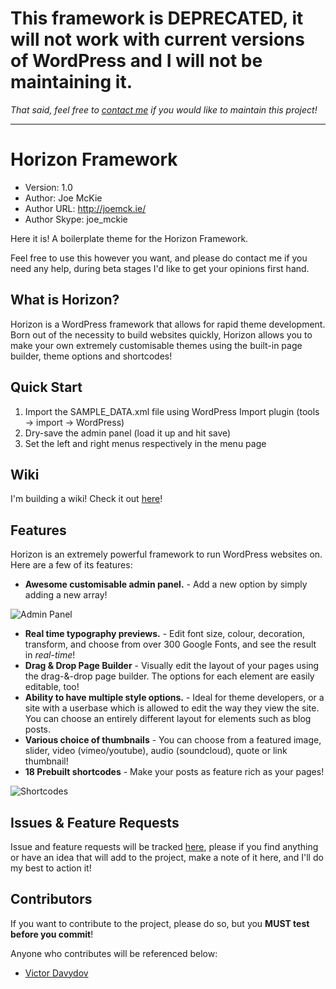 # This framework is DEPRECATED, it will not work with current versions of WordPress and I will not be maintaining it.

*That said, feel free to [contact me](mailto:joe@joemck.ie) if you would like to maintain this project!*

---

Horizon Framework
=================

* Version: 1.0
* Author: Joe McKie
* Author URL: http://joemck.ie/
* Author Skype: joe_mckie


Here it is! A boilerplate theme for the Horizon Framework. 

Feel free to use this however you want, and please do contact me if you need any help, during beta stages I'd like to get your opinions first hand.

**What is Horizon?**
--------------------

Horizon is a WordPress framework that allows for rapid theme development. Born out of the necessity to build websites quickly, Horizon allows you to make your own extremely customisable themes using the built-in page builder, theme options and shortcodes!

**Quick Start**
---------------

1. Import the SAMPLE_DATA.xml file using WordPress Import plugin (tools -> import -> WordPress)
2. Dry-save the admin panel (load it up and hit save)
3. Set the left and right menus respectively in the menu page

**Wiki**
--------

I'm building a wiki! Check it out [here](https://github.com/joemckie/horizon-framework/wiki)!

**Features**
------------

Horizon is an extremely powerful framework to run WordPress websites on. Here are a few of its features:

* **Awesome customisable admin panel.** - Add a new option by simply adding a new array!
 
![Admin Panel](http://joemck.ie/wp-content/uploads/2013/07/admin_panel.png)

* **Real time typography previews.** - Edit font size, colour, decoration, transform, and choose from over 300 Google Fonts, and see the result in *real-time*!
* **Drag & Drop Page Builder** - Visually edit the layout of your pages using the drag-&-drop page builder. The options for each element are easily editable, too!
* **Ability to have multiple style options.** - Ideal for theme developers, or a site with a userbase which is allowed to edit the way they view the site. You can choose an entirely different layout for elements such as blog posts.
* **Various choice of thumbnails** - You can choose from a featured image, slider, video (vimeo/youtube), audio (soundcloud), quote or link thumbnail!
* **18 Prebuilt shortcodes** - Make your posts as feature rich as your pages!

![Shortcodes](http://joemck.ie/wp-content/uploads/2013/07/shortcodes.png)

**Issues & Feature Requests**
-----------------------------

Issue and feature requests will be tracked [here](https://github.com/joemckie/horizon-framework/issues), please if you find anything or have an idea that will add to the project, make a note of it here, and I'll do my best to action it!

**Contributors**
----------------

If you want to contribute to the project, please do so, but you **MUST test before you commit**! 

Anyone who contributes will be referenced below:

* [Victor Davydov](http://www.github.com/septembermd/)
